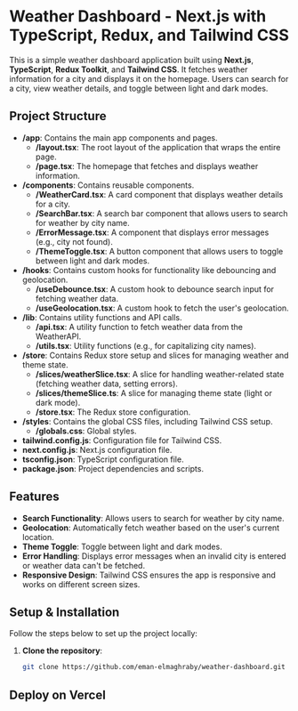 # Weather Dashboard - Next.js with TypeScript, Redux, and Tailwind CSS

This is a simple weather dashboard application built using **Next.js**, **TypeScript**, **Redux Toolkit**, and **Tailwind CSS**. It fetches weather information for a city and displays it on the homepage. Users can search for a city, view weather details, and toggle between light and dark modes.

## Project Structure

- **/app**: Contains the main app components and pages.
  - **/layout.tsx**: The root layout of the application that wraps the entire page.
  - **/page.tsx**: The homepage that fetches and displays weather information.
- **/components**: Contains reusable components.
  - **/WeatherCard.tsx**: A card component that displays weather details for a city.
  - **/SearchBar.tsx**: A search bar component that allows users to search for weather by city name.
  - **/ErrorMessage.tsx**: A component that displays error messages (e.g., city not found).
  - **/ThemeToggle.tsx**: A button component that allows users to toggle between light and dark modes.
- **/hooks**: Contains custom hooks for functionality like debouncing and geolocation.
  - **/useDebounce.tsx**: A custom hook to debounce search input for fetching weather data.
  - **/useGeolocation.tsx**: A custom hook to fetch the user's geolocation.
- **/lib**: Contains utility functions and API calls.
  - **/api.tsx**: A utility function to fetch weather data from the WeatherAPI.
  - **/utils.tsx**: Utility functions (e.g., for capitalizing city names).
- **/store**: Contains Redux store setup and slices for managing weather and theme state.
  - **/slices/weatherSlice.tsx**: A slice for handling weather-related state (fetching weather data, setting errors).
  - **/slices/themeSlice.ts**: A slice for managing theme state (light or dark mode).
  - **/store.tsx**: The Redux store configuration.
- **/styles**: Contains the global CSS files, including Tailwind CSS setup.
  - **/globals.css**: Global styles.
- **tailwind.config.js**: Configuration file for Tailwind CSS.
- **next.config.js**: Next.js configuration file.
- **tsconfig.json**: TypeScript configuration file.
- **package.json**: Project dependencies and scripts.

## Features

- **Search Functionality**: Allows users to search for weather by city name.
- **Geolocation**: Automatically fetch weather based on the user's current location.
- **Theme Toggle**: Toggle between light and dark modes.
- **Error Handling**: Displays error messages when an invalid city is entered or weather data can't be fetched.
- **Responsive Design**: Tailwind CSS ensures the app is responsive and works on different screen sizes.

## Setup & Installation

Follow the steps below to set up the project locally:

1. **Clone the repository**:

   ```bash
   git clone https://github.com/eman-elmaghraby/weather-dashboard.git


## Deploy on Vercel


